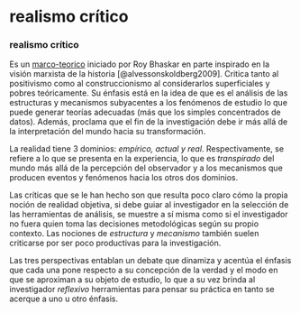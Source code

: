 # realismo crítico

### realismo crítico

Es un [marco-teorico](marco-teorico.md) iniciado por Roy Bhaskar en parte inspirado en la visión marxista de la historia [@alvessonskoldberg2009]. Critica tanto al positivismo como al construccionismo al considerarlos superficiales y pobres teóricamente. Su énfasis está en la idea de que es el análisis de las estructuras y mecanismos subyacentes a los fenómenos de estudio lo que puede generar teorías adecuadas (más que los simples concentrados de datos). Además, proclama que el fin de la investigación debe ir más allá de la interpretación del mundo hacia su transformación.

La realidad tiene 3 dominios: *empírico, actual y real*. Respectivamente, se refiere a lo que se presenta en la experiencia, lo que es *transpirado* del mundo más allá de la percepción del observador y a los mecanismos que producen eventos y fenómenos hacia los otros dos dominios.

Las críticas que se le han hecho son que resulta poco claro cómo la propia noción de realidad objetiva, si debe guiar al investigador en la selección de las herramientas de análisis, se muestre a sí misma como si el investigador no fuera quien toma las decisiones metodológicas según su propio contexto. Las nociones de *estructura* y *mecanismo* también suelen criticarse por ser poco productivas para la investigación.

Las tres perspectivas entablan un debate que dinamiza y acentúa el énfasis que cada una pone respecto a su concepción de la verdad y el modo en que se aproximan a su objeto de estudio, lo que a su vez brinda al investigador *reflexivo* herramientas para pensar su práctica en tanto se acerque a uno u otro énfasis.
